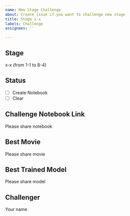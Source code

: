```yaml
---
name: New Stage Challenge
about: Create issue if you want to challenge new stage
title: Stage x-x
labels: Challenge
assignees: ''

---
```


## Stage
x-x (from 1-1 to 8-4)

## Status
- [ ] Create Notebook
- [ ] Clear

## Challenge Notebook Link
Please share notebook

## Best Movie
Please share movie

## Best Trained Model
Please share model

## Challenger
Your name
